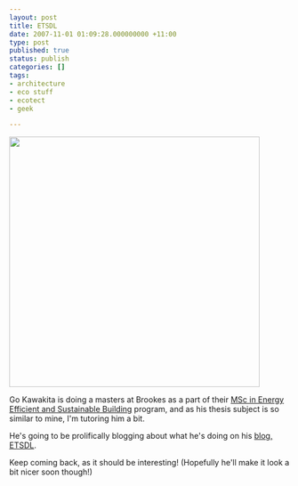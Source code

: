 ```yaml
---
layout: post
title: ETSDL
date: 2007-11-01 01:09:28.000000000 +11:00
type: post
published: true
status: publish
categories: []
tags:
- architecture
- eco stuff
- ecotect
- geek

---
```

<p><img src="{{ site.baseurl }}/assets/fetch.php?w=&amp;h=&amp;cache=cache&amp;media=xlogo_-etsdl.jpg" width="450" /></p>
<p>Go Kawakita is doing a masters at Brookes as a part of their <a href="http://www.brookes.ac.uk/schools/be/architecture/postgraduate/eesb/index.html" target="_blank">MSc in Energy Efficient and Sustainable Building</a> program, and as his thesis subject is so similar to mine, I'm tutoring him a bit.</p>
<p>He's going to be prolifically blogging about what he's doing on his <a href="http://www.etsdl.blogspot.com/">blog, ETSDL</a>.</p>
<p>Keep coming back, as it should be interesting! (Hopefully he'll make it look a bit nicer soon though!)</p>
